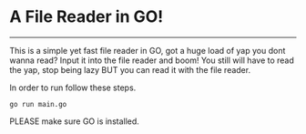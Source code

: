 # A File Reader in GO!
---
This is a simple yet fast file reader in GO, got a huge load of yap you dont wanna read? Input it into the file reader and boom! You still will have to read the yap, stop being lazy BUT you can read it with the file reader.

In order to run follow these steps.
``` 
go run main.go
```
PLEASE make sure GO is installed.
